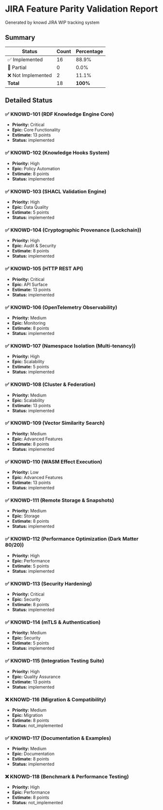 # JIRA Feature Parity Validation Report

Generated by knowd JIRA WIP tracking system

## Summary

| Status | Count | Percentage |
|--------|-------|------------|
| ✅ Implemented | 16 | 88.9% |
| 🔄 Partial | 0 | 0.0% |
| ❌ Not Implemented | 2 | 11.1% |
| **Total** | 18 | **100%** |

## Detailed Status

### ✅ KNOWD-101 (RDF Knowledge Engine Core)
- **Priority:** Critical  
- **Epic:** Core Functionality  
- **Estimate:** 13 points
- **Status:** implemented

### ✅ KNOWD-102 (Knowledge Hooks System)
- **Priority:** High  
- **Epic:** Policy Automation  
- **Estimate:** 8 points
- **Status:** implemented

### ✅ KNOWD-103 (SHACL Validation Engine)
- **Priority:** High  
- **Epic:** Data Quality  
- **Estimate:** 5 points
- **Status:** implemented

### ✅ KNOWD-104 (Cryptographic Provenance (Lockchain))
- **Priority:** High  
- **Epic:** Audit & Security  
- **Estimate:** 8 points
- **Status:** implemented

### ✅ KNOWD-105 (HTTP REST API)
- **Priority:** Critical  
- **Epic:** API Surface  
- **Estimate:** 13 points
- **Status:** implemented

### ✅ KNOWD-106 (OpenTelemetry Observability)
- **Priority:** Medium  
- **Epic:** Monitoring  
- **Estimate:** 8 points
- **Status:** implemented

### ✅ KNOWD-107 (Namespace Isolation (Multi-tenancy))
- **Priority:** High  
- **Epic:** Scalability  
- **Estimate:** 5 points
- **Status:** implemented

### ✅ KNOWD-108 (Cluster & Federation)
- **Priority:** Medium  
- **Epic:** Scalability  
- **Estimate:** 13 points
- **Status:** implemented

### ✅ KNOWD-109 (Vector Similarity Search)
- **Priority:** Medium  
- **Epic:** Advanced Features  
- **Estimate:** 8 points
- **Status:** implemented

### ✅ KNOWD-110 (WASM Effect Execution)
- **Priority:** Low  
- **Epic:** Advanced Features  
- **Estimate:** 13 points
- **Status:** implemented

### ✅ KNOWD-111 (Remote Storage & Snapshots)
- **Priority:** Medium  
- **Epic:** Storage  
- **Estimate:** 8 points
- **Status:** implemented

### ✅ KNOWD-112 (Performance Optimization (Dark Matter 80/20))
- **Priority:** High  
- **Epic:** Performance  
- **Estimate:** 5 points
- **Status:** implemented

### ✅ KNOWD-113 (Security Hardening)
- **Priority:** Critical  
- **Epic:** Security  
- **Estimate:** 8 points
- **Status:** implemented

### ✅ KNOWD-114 (mTLS & Authentication)
- **Priority:** Medium  
- **Epic:** Security  
- **Estimate:** 5 points
- **Status:** implemented

### ✅ KNOWD-115 (Integration Testing Suite)
- **Priority:** High  
- **Epic:** Quality Assurance  
- **Estimate:** 13 points
- **Status:** implemented

### ❌ KNOWD-116 (Migration & Compatibility)
- **Priority:** Medium  
- **Epic:** Migration  
- **Estimate:** 8 points
- **Status:** not_implemented

### ✅ KNOWD-117 (Documentation & Examples)
- **Priority:** Medium  
- **Epic:** Documentation  
- **Estimate:** 8 points
- **Status:** implemented

### ❌ KNOWD-118 (Benchmark & Performance Testing)
- **Priority:** High  
- **Epic:** Performance  
- **Estimate:** 8 points
- **Status:** not_implemented

